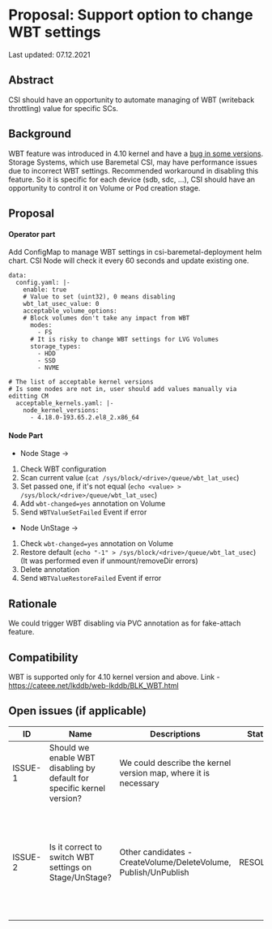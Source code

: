 # Proposal: Support option to change WBT settings

Last updated: 07.12.2021


## Abstract

CSI should have an opportunity to automate managing of WBT (writeback throttling) value for specific SCs.

## Background
WBT feature was introduced in 4.10 kernel and have a [bug in some versions](https://access.redhat.com/solutions/4904681).
Storage Systems, which use Baremetal CSI, may have performance issues due to incorrect WBT settings.
Recommended workaround in disabling this feature.
So it is specific for each device (sdb, sdc, ...), CSI should have an opportunity to control it on Volume or Pod creation stage.

## Proposal

#### Operator part

Add ConfigMap to manage WBT settings in csi-baremetal-deployment helm chart.
CSI Node will check it every 60 seconds and update existing one.

```
data:
  config.yaml: |-
    enable: true
    # Value to set (uint32), 0 means disabling
    wbt_lat_usec_value: 0
    acceptable_volume_options:
    # Block volumes don't take any impact from WBT
      modes:
        - FS
      # It is risky to change WBT settings for LVG Volumes
      storage_types:
        - HDD
        - SSD
        - NVME

# The list of acceptable kernel versions
# Is some nodes are not in, user should add values manually via editting CM
  acceptable_kernels.yaml: |-
    node_kernel_versions:
      - 4.18.0-193.65.2.el8_2.x86_64
```

#### Node Part

- Node Stage ->
 1. Check WBT configuration
 2. Scan current value (`cat /sys/block/<drive>/queue/wbt_lat_usec`)
 3. Set passed one, if it's not equal (`echo <value> > /sys/block/<drive>/queue/wbt_lat_usec`)
 4. Add `wbt-changed=yes` annotation on Volume
 5. Send `WBTValueSetFailed` Event if error  

- Node UnStage ->
1. Check `wbt-changed=yes` annotation on Volume
2. Restore default (`echo "-1" > /sys/block/<drive>/queue/wbt_lat_usec`) (It was performed even if unmount/removeDir errors)
3. Delete annotation
4. Send `WBTValueRestoreFailed` Event if error

## Rationale

We could trigger WBT disabling via PVC annotation as for fake-attach feature. 

## Compatibility

WBT is supported only for 4.10 kernel version and above. Link - https://cateee.net/lkddb/web-lkddb/BLK_WBT.html

## Open issues (if applicable)

ID | Name | Descriptions | Status | Comments
---| -----| -------------| ------ | --------
ISSUE-1 | Should we enable WBT disabling by default for specific kernel version? | We could describe the kernel version map, where it is necessary  |   |  The kernel version map is not clarified
ISSUE-2 | Is it correct to switch WBT settings on Stage/UnStage? | Other candidates - CreateVolume/DeleteVolume, Publish/UnPublish | RESOLVED  | In Create/DeleteVolume case settings won't be persisted on node reboot. When volume is shared across the pods you will have to manipulate WBT multiple times on PublishVolume
